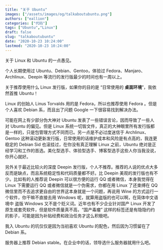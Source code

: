 ```yaml
---
title: "关于 Ubuntu"
images: ["/assets/images/og/talkaboutubuntu.png"]
authors: ["eallion"]
categories: ["代码"]
tags: ["Ubuntu","Linux"]
draft: false
slug: "talkaboutubuntu"
date: "2020-10-23 10:24:00"
lastmod: "2020-10-23 10:24:00"
---
```


关于 Linux 和 Ubuntu 的一点愚见。

个人长期使用过 Ubuntu、Debian、Gentoo，体验过 Fedora、Manjaro、Archlinux、Deepin 等流行的发行版最少的时间也有一周以上。

关于推荐使用什么 Linux 发行版，如果你的目的是 “日常使用的 **桌面环境**”，我依然首推 Ubuntu！

Linux 的创始人 Linus Torvalds 用的是 Fedora，所以也推荐使用 Fedora 。但是个人喜欢 Debian 系，而且出了问题 Google 一下很容易找到解决办法。

可能在网上有少部分伪大神对 Ubuntu 发表了一些错误言论，因而导致了一些人对 Ubuntu 的偏见。但是 Linux 系统一切皆文件，真正的大神眼里所有发行版都是一样的，只是包管理方式不同而已。另一点是不必过度迷信于 Archlinux、Gentoo 这种滚动更新发行版，日常使用的话维护成本和风险是有点高的，我连更稳定的 Debian Sid 也滚挂过，在你没有真正理解 Linux 之前，Ubuntu 绝对是正经学习和工作的首选。美化型选手、体验型选手、博客型选手这些人你当我没说，你开心就好。

另外关于最近比较火的深度 Deepin 发行版，个人不推荐。推荐的人说的优点大多反而是缺点，而且系统稳定性和代码质量都不好。比 Deepin 美观的发行版也有不少。比如有的人推荐说 Deepin 可以很方便的运行 QQ 或者微信，本身我觉得在 Linux 下需要运行 QQ 或者微信就是一个伪需求，你都在用 Linux 了还束缚在 QQ 微信里而不去追求更自由的世界这本身就是一个问题，再说用 Wine 的方式运行一个软件，你干嘛不直接去用 Windows 呢，就算用盗版的也可以啊，在简体中文语境中 盗版 Windows 又不是个贬义词。近年也有不少企业针对国产 Linux 开发了原生或套壳软件，但是软件质量真不高，“国产毒瘤” 这样的标签还是有隐隐约约的影子，可能是因为补贴经费和政治任务才这么积极吧。

我入 Ubuntu 的坑仅仅是因为当初喜欢 Ubuntu 的配色，然后因为习惯留在了 Debian 系。

服务器上推荐 Debian stable。在企业中的话，领导选什么服务器就用什么吧。
